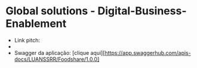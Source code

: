 # Global solutions - Digital-Business-Enablement

- Link pitch: 
- 
- Swagger da aplicação:
[clique aqui][https://app.swaggerhub.com/apis-docs/LUANSSRR/Foodshare/1.0.0]
